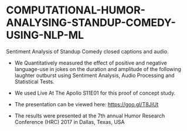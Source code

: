 # COMPUTATIONAL-HUMOR-ANALYSING-STANDUP-COMEDY-USING-NLP-ML
Sentiment Analysis of Standup Comedy closed captions and audio.

- We Quantitatively measured the effect of positive and negative language-use in jokes on the duration and amplitude of the following
laughter outburst using Sentiment Analysis, Audio Processing and Statistical Tests.

- We used Live At The Apollo S11E01 for this proof of concept study.

- The presentation can be viewed here: https://goo.gl/T8JiUt

- The results were presented at the 7th annual Humor Research Conference (HRC) 2017 in Dallas, Texas, USA
